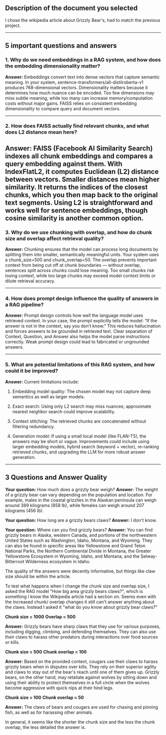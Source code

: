 ## Description of the document you selected

I chose the wikipedia article about Grizzly Bear's, had to match the previous project.


---

## 5 important questions and answers

### 1. Why do we need embeddings in a RAG system, and how does the embedding dimensionality matter?

**Answer:**
Embeddings convert text into dense vectors that capture semantic meaning. In your system, sentence-transformers/all-distilroberta-v1 produces 768-dimensional vectors. Dimensionality matters because it determines how much nuance can be encoded. Too few dimensions may miss subtle meaning, while too many can increase memory/computation costs without major gains. FAISS relies on consistent embedding dimensionality to compare query and document vectors.

---

### 2. How does FAISS actually find relevant chunks, and what does L2 distance mean here?

**Answer:**
FAISS (Facebook AI Similarity Search) indexes all chunk embeddings and compares a query embedding against them. With IndexFlatL2, it computes Euclidean (L2) distance between vectors. Smaller distances mean higher similarity. It returns the indices of the closest chunks, which you then map back to the original text segments. Using L2 is straightforward and works well for sentence embeddings, though cosine similarity is another common option.
---

### 3. Why do we use chunking with overlap, and how do chunk size and overlap affect retrieval quality?

**Answer:**
Chunking ensures that the model can process long documents by splitting them into smaller, semantically meaningful units. Your system uses a chunk_size=500 and chunk_overlap=50. The overlap prevents important context from being cut off at chunk boundaries — without overlap, sentences split across chunks could lose meaning. Too small chunks risk losing context, while too large chunks may exceed model context limits or dilute retrieval accuracy.

---

### 4. How does prompt design influence the quality of answers in a RAG pipeline?

**Answer:**
Prompt design controls how well the language model uses retrieved context. In your case, the prompt explicitly tells the model: “If the answer is not in the context, say you don’t know.” This reduces hallucination and forces answers to be grounded in retrieved text. Clear separation of Context, Question, and Answer also helps the model parse instructions correctly. Weak prompt design could lead to fabricated or ungrounded answers.

---

### 5. What are potential limitations of this RAG system, and how could it be improved?

**Answer:**
Current limitations include:

1. Embedding model quality: The chosen model may not capture deep semantics as well as larger models.

2. Exact search: Using only L2 search may miss nuances; approximate nearest neighbor search could improve scalability.

3. Context stitching: The retrieved chunks are concatenated without filtering redundancy.

4. Generation model: If using a small local model (like FLAN-T5), the answers may be short or vague. Improvements could include using larger embedding models, hybrid search (keyword + vector), re-ranking retrieved chunks, and upgrading the LLM for more robust answer generation.

---

## 3 Questions and Answer Quality

**Your question:** How much does a grizzly bear weigh?
**Answer:** The weight of a grizzly bear can vary depending on the population and location. For example, males in the coastal grizzlies in the Alaskan peninsula can weigh around 389 kilograms (858 lb), while females can weigh around 207 kilograms (456 lb).


**Your question:** How long are a grizzly bears claws?
**Answer:** I don't know.


**Your question:** Where can you find grizzly bears?
**Answer:** You can find grizzly bears in Alaska, western Canada, and portions of the northwestern United States such as Washington, Idaho, Montana, and Wyoming. They can also be found in specific areas like Yellowstone and Grand Teton National Parks, the Northern Continental Divide in Montana, the Greater Yellowstone Ecosystem in Wyoming, Idaho, and Montana, and the Selway-Bitterroot Wilderness ecosystem in Idaho.

The quality of the answers were decently informative, but things like claw size should be within the article.

To test what happens when I change the chunk size and overlap size, I asked the RAG model "How big area grizzly bears claws?", which is something I know the Wikipedia article had a section on. Seems even with the increased chunk/ overlap changes it still can't answer anything about the claws. Instead I asked it "what do you know about grizzly bear claws?"

**Chunk size = 1000**
**Overlap = 500**

**Answer:** Grizzly bears have sharp claws that they use for various purposes, including digging, climbing, and defending themselves. They can also use their claws to harass other predators during interactions over food sources or kills.

**Chunk size = 500**
**Chunk overlap = 100**

**Answer:** Based on the provided context, cougars use their claws to harass grizzly bears when in disputes over kills. They rely on their superior agility and claws to stay out of the bear's reach until one of them gives up. Grizzly bears, on the other hand, may retaliate against wolves by sitting down and using their ability to protect themselves in a full circle when the wolves become aggressive with quick nips at their hind legs.


**Chunk size = 100**
**Chunk overlap = 50**

**Answer:** The claws of bears and cougars are used for chasing and pinning fish, as well as for harassing other animals.


In general, it seems like the shorter the chunk size and the less the chunk overlap, the less detailed the answer is.